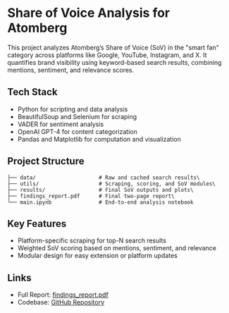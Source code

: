 # Share of Voice Analysis for Atomberg

This project analyzes Atomberg’s Share of Voice (SoV) in the "smart fan" category across platforms like Google, YouTube, Instagram, and X. It quantifies brand visibility using keyword-based search results, combining mentions, sentiment, and relevance scores.

## Tech Stack

- Python for scripting and data analysis
- BeautifulSoup and Selenium for scraping
- VADER for sentiment analysis
- OpenAI GPT-4 for content categorization
- Pandas and Matplotlib for computation and visualization

## Project Structure
```
├── data/                    # Raw and cached search results\
├── utils/                   # Scraping, scoring, and SoV modules\
├── results/                 # Final SoV outputs and plots\
├── findings_report.pdf      # Final two-page report\
└── main.ipynb               # End-to-end analysis notebook
```
## Key Features

- Platform-specific scraping for top-N search results
- Weighted SoV scoring based on mentions, sentiment, and relevance
- Modular design for easy extension or platform updates

## Links

- Full Report: [findings_report.pdf](https://github.com/Tejaswini170104/atomberg.pdf)
- Codebase: [GitHub Repository](https://github.com/Tejaswini170104/atomberg_asg)
